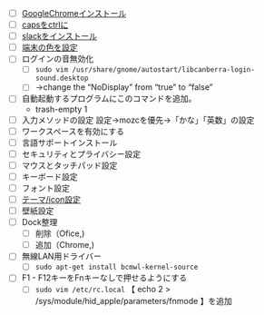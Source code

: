 
- [ ] [GoogleChromeインストール](https://www.google.co.jp/chrome/browser/desktop/index.html)
- [ ] [capsをctrlに](http://masaoo.blogspot.jp/2015/01/ubuntu-1404-lts-caps-lock-ctrl.html)
- [ ] [slackをインストール](https://slack.com/downloads)
- [ ] [端末の色を設定](https://github.com/Anthony25/gnome-terminal-colors-solarized)
- [ ] ログインの音無効化
    - [ ] ```sudo vim /usr/share/gnome/autostart/libcanberra-login-sound.desktop```
    - [ ] ->change the “NoDisplay” from “true” to “false”
- [ ] 自動起動するプログラムにこのコマンドを追加。
    - trash-empty 1
- [ ] 入力メソッドの設定
設定->mozcを優先->「かな」「英数」の設定
- [ ] ワークスペースを有効にする
- [ ] 言語サポートインストール
- [ ] セキュリティとプライバシー設定
- [ ] マウスとタッチパッド設定
- [ ] キーボード設定
- [ ] フォント設定
- [ ] [テーマ/icon設定](http://ubuntuapps.blog67.fc2.com/blog-entry-729.html)
- [ ] 壁紙設定
- [ ] Dock整理
    - [ ] 削除（Ofice,)
    - [ ] 追加（Chrome,)
- [ ] 無線LAN用ドライバー
    - [ ] ```sudo apt-get install bcmwl-kernel-source```
- [ ] F1 - F12キーをFnキーなしで押せるようにする
    - [ ] ```sudo vim /etc/rc.local```
      【 echo 2 > /sys/module/hid_apple/parameters/fnmode 】を追加
